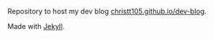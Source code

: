 Repository to host my dev blog [christt105.github.io/dev-blog](https://christt105.github.io/dev-blog/).

Made with [Jekyll](https://github.com/jekyll/jekyll).